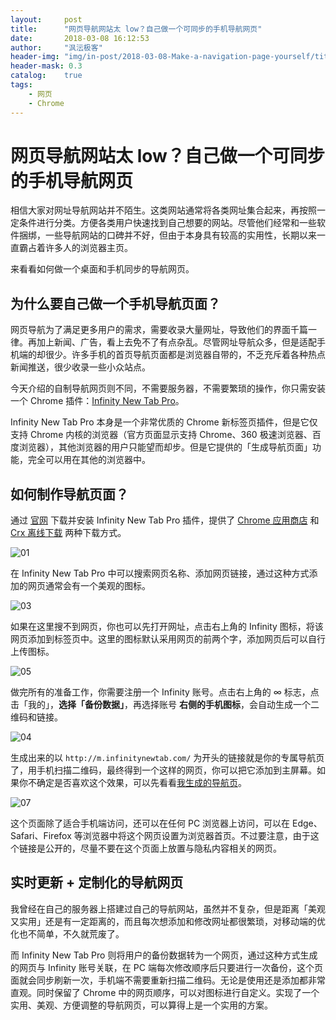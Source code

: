 ```yaml
---
layout:     post
title:      "网页导航网站太 low？自己做一个可同步的手机导航网页"
date:       2018-03-08 16:12:53
author:     "沨沄极客"
header-img: "img/in-post/2018-03-08-Make-a-navigation-page-yourself/title-pic.png"
header-mask: 0.3
catalog:    true
tags:
    - 网页
    - Chrome
---
```


# 网页导航网站太 low？自己做一个可同步的手机导航网页

相信大家对网址导航网站并不陌生。这类网站通常将各类网址集合起来，再按照一定条件进行分类。方便各类用户快速找到自己想要的网站。尽管他们经常和一些软件捆绑，一些导航网站的口碑并不好，但由于本身具有较高的实用性，长期以来一直霸占着许多人的浏览器主页。

来看看如何做一个桌面和手机同步的导航网页。

## 为什么要自己做一个手机导航页面？

网页导航为了满足更多用户的需求，需要收录大量网址，导致他们的界面千篇一律。再加上新闻、广告，看上去免不了有点杂乱。尽管网址导航众多，但是适配手机端的却很少。许多手机的首页导航页面都是浏览器自带的，不乏充斥着各种热点新闻推送，很少收录一些小众站点。

今天介绍的自制导航网页则不同，不需要服务器，不需要繁琐的操作，你只需安装一个 Chrome 插件：[Infinity New Tab Pro](https://chrome.google.com/webstore/detail/infinity-new-tab-pro/nnnkddnnlpamobajfibfdgfnbcnkgngh?utm_source=chrome-ntp-icon)。

Infinity New Tab Pro 本身是一个非常优质的 Chrome 新标签页插件，但是它仅支持 Chrome 内核的浏览器（官方页面显示支持 Chrome、360 极速浏览器、百度浏览器），其他浏览器的用户只能望而却步。但是它提供的「生成导航页面」功能，完全可以用在其他的浏览器中。


## 如何制作导航页面？

通过 [官网](https://cn.infinitynewtab.com/) 下载并安装 Infinity New Tab Pro 插件，提供了 [Chrome 应用商店](https://chrome.google.com/webstore/detail/infinity-new-tab-pro/nnnkddnnlpamobajfibfdgfnbcnkgngh) 和 [Crx 离线下载](https://infinity-permanent.infinitynewtab.com/crx/infinity-pro.crx?t=1520573636119) 两种下载方式。

![01](https://i.loli.net/2018/04/27/5ae2f1e8ba5f5.png)

在 Infinity New Tab Pro 中可以搜索网页名称、添加网页链接，通过这种方式添加的网页通常会有一个美观的图标。

![03](https://i.loli.net/2018/04/27/5ae2f1f24293e.gif)

如果在这里搜不到网页，你也可以先打开网址，点击右上角的 Infinity 图标，将该网页添加到标签页中。这里的图标默认采用网页的前两个字，添加网页后可以自行上传图标。

![05](https://i.loli.net/2018/04/27/5ae2f241cf231.gif)

做完所有的准备工作，你需要注册一个 Infinity 账号。点击右上角的 ∞ 标志，点击「我的」，**选择「备份数据」**，再选择账号 **右侧的手机图标**，会自动生成一个二维码和链接。

![04](https://i.loli.net/2018/04/27/5ae2f234ae59b.gif)

生成出来的以 `http://m.infinitynewtab.com/` 为开头的链接就是你的专属导航页了，用手机扫描二维码，最终得到一个这样的网页，你可以把它添加到主屏幕。如果你不确定是否喜欢这个效果，可以先看看[我生成的导航页](http://m.infinitynewtab.com/?56feee)。

![07](https://i.loli.net/2018/04/27/5ae2f23b3b71d.gif)

这个页面除了适合手机端访问，还可以在任何 PC 浏览器上访问，可以在 Edge、Safari、Firefox 等浏览器中将这个网页设置为浏览器首页。不过要注意，由于这个链接是公开的，尽量不要在这个页面上放置与隐私内容相关的网页。

## 实时更新 + 定制化的导航网页

我曾经在自己的服务器上搭建过自己的导航网站，虽然并不复杂，但是距离「美观又实用」还是有一定距离的，而且每次想添加和修改网址都很繁琐，对移动端的优化也不简单，不久就荒废了。

而 Infinity New Tab Pro 则将用户的备份数据转为一个网页，通过这种方式生成的网页与 Infinity 账号关联，在 PC 端每次修改顺序后只要进行一次备份，这个页面就会同步刷新一次，手机端不需要重新扫描二维码。无论是使用还是添加都非常直观。同时保留了 Chrome 中的网页顺序，可以对图标进行自定义。实现了一个实用、美观、方便调整的导航网页，可以算得上是一个实用的方案。

